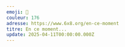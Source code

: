 ```yaml
---
emoji: 🎲
couleur: 176
adresse: https://www.6x8.org/en-ce-moment
titre: En ce moment...
update: 2025-04-11T00:00:00.000Z
---
```

